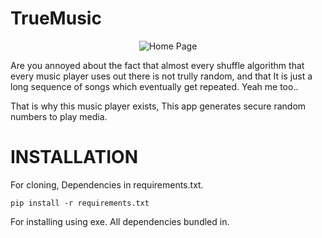 
# TrueMusic

<p align="center">
  <img src="https://github.com/HauseMasterZ/true-music/assets/113833707/ba7c10ab-4569-4c7a-9db2-7b6682d9bcc7" alt="Home Page"/>
</p>



Are you annoyed about the fact that almost every shuffle algorithm that every music player uses out there is not trully random, and that It is just a long sequence of songs which eventually get repeated.
Yeah me too..

That is why this music player exists, This app generates secure random numbers to play media.


# INSTALLATION
For cloning, Dependencies in requirements.txt.


``` pip install -r requirements.txt ```


For installing using exe. All dependencies bundled in.
